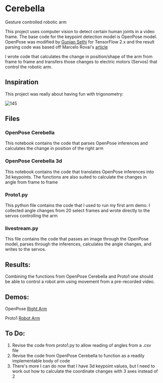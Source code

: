 # Cerebella
Gesture controlled robotic arm

This project uses computer vision to detect certain human joints in a video frame. The base code for the keypoint detection model is OpenPose model. 
OpenPose was modified by [Gunjan Sethi](https://medium.com/@gsethi2409) for TensorFlow 2.x and the result parsing code was based off Marcelo Rovai's [article](https://towardsdatascience.com/realtime-multiple-person-2d-pose-estimation-using-tensorflow2-x-93e4c156d45f)

I wrote code that calculates the change in position/shape of the arm from frame to frame and transfers those changes to electric motors (Servos) that control the robotic arm.

## Inspiration
This project was really about having fun with trigonometry:

![145](https://user-images.githubusercontent.com/50864401/107980329-aa188800-6f85-11eb-8987-d93641d00898.jpg)


## Files
### OpenPose Cerebella
This notebook contains the code that parses OpenPose inferences and calculates the change in position of the right arm

### OpenPose Cerebella 3d
This notebook contains the code that translates OpenPose inferences into 3d keypoints. The functions are also suited to calculate the changes in angle from frame to frame

### Proto1.py
This python file contains the code that I used to run my first arm demo. I collected angle changes from 20 select frames and wrote directly to the servos controlling the arm

### livestream.py
This file contains the code that passes an image through the OpenPose model, parses through the inferences, calculates the angle changes, and writes to the servos.


## Results:
Combining the functions from OpenPose Cerebella and Proto1 one should be able to control a robot arm using movement from a pre-recorded video.

## Demos:
OpenPose [Right Arm](https://youtu.be/x71DUxIfWlQ)

Proto1 [Robot Arm](https://youtu.be/A33udcIALBo)

## To Do:
1. Revise the code from proto1.py to allow reading of angles from a .csv file
2. Revise the code from OpenPose Cerebella to function as a readily implementable body of code
3. There's more I can do now that I have 3d keypoint values, but I need to work out how to calculate the coordinate changes with 3 axes instead of 2
